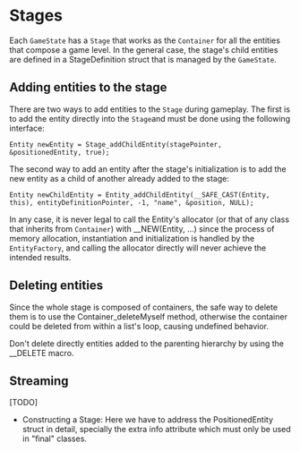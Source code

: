 Stages
======

Each `GameState` has a `Stage` that works as the `Container` for all the entities that compose a game level. In the general case, the stage's child entities are defined in a StageDefinition struct that is managed by the `GameState`.

Adding entities to the stage
----------------------------

There are two ways to add entities to the `Stage` during gameplay. The first is to add the entity directly into the `Stage`and must be done using the following interface:
 
	Entity newEntity = Stage_addChildEntity(stagePointer, &positionedEntity, true);

The second way to add an entity after the stage's initialization is to add the new entity as a child of another already added to the stage:

	Entity newChildEntity = Entity_addChildEntity(__SAFE_CAST(Entity, this), entityDefinitionPointer, -1, "name", &position, NULL);

In any case, it is never legal to call the Entity's allocator (or that of any class that inherits from `Container`) with __NEW(Entity, ...) since the process of memory allocation, instantiation and initialization is handled by the `EntityFactory`, and calling the allocator directly will never achieve the intended results. 

Deleting entities
-----------------

Since the whole stage is composed of containers, the safe way to delete them is to use the Container_deleteMyself method, otherwise the container could be deleted from within a list's loop, causing undefined behavior.

Don't delete directly entities added to the parenting hierarchy by using the __DELETE macro.


Streaming
---------

[TODO]

- Constructing a Stage: Here we have to address the PositionedEntity struct in detail, specially the extra info attribute which must only be used in "final" classes. 

